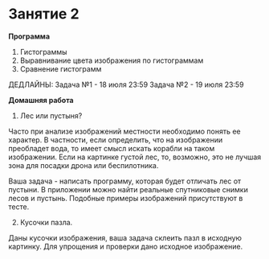 # Занятие 2

**Программа**
1. Гистограммы
2. Выравнивание цвета изображения по гистограммам 
3. Сравнение гистограмм

ДЕДЛАЙНЫ:
Задача №1 - 18 июля 23:59
Задача №2 - 19 июля 23:59

**Домашняя работа**
1. Лес или пустыня?

Часто при анализе изображений местности необходимо понять ее характер. В частности, если определить, что на изображении преобладет вода, то имеет смысл искать корабли на таком изображении. Если на картинке густой лес, то, возможно, это не лучшая зона для посадки дрона или беспилотника.

Ваша задача - написать программу, которая будет отличать лес от пустыни. В приложении можно найти реальные спутниковые снимки лесов и пустынь. Подобные примеры изображений присутствуют в тесте.

2. Кусочки пазла.

Даны кусочки изображения, ваша задача склеить пазл в исходную картинку. Для упрощения и проверки дано исходное изображение.